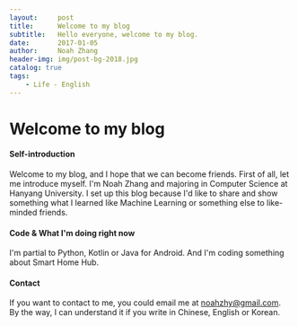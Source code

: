 ```yaml
---
layout:     post
title:      Welcome to my blog
subtitle:   Hello everyone, welcome to my blog.
date:       2017-01-05
author:     Noah Zhang
header-img: img/post-bg-2018.jpg
catalog: true
tags:
    - Life - English
---
```


# Welcome to my blog
#### Self-introduction
Welcome to my blog, and I hope that we can become friends. First of all, let me introduce myself. I'm Noah Zhang and majoring in Computer Science at Hanyang University. I set up this blog because I'd like to share and show something what I learned like Machine Learning or something else to like-minded friends. 

#### Code & What I'm doing right now
I'm partial to Python, Kotlin or Java for Android. And I'm coding something about Smart Home Hub. 

#### Contact
If you want to contact to me, you could email me at <noahzhy@gmail.com>. By the way, I can understand it if you write in Chinese, English or Korean.
